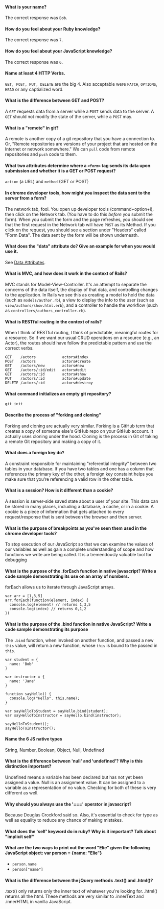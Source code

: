 #### What is your name?

The correct response was `Bob`.

#### How do you feel about your Ruby knowledge?

The correct response was `7`.

#### How do you feel about your JavaScript knowledge?

The correct response was `6`.

#### Name at least 4 HTTP Verbs.

`GET, POST, PUT, DELETE` are the big 4. Also acceptable were `PATCH`,
`OPTIONS`, `HEAD` or any captialized word.

#### What is the difference between GET and POST?

A `GET` requests data from a server while a `POST` sends data to the
server. A `GET` should not modify the state of the server, while a
`POST` may.

#### What is a "remote" in git?

A remote is another copy of a git repository that you have a
connection to. Or, "Remote repositories are versions of your project
that are hosted on the Internet or network somewhere." We can `pull`
code from remote repositories and `push` code to them.

#### What two attributes determine where a `<form>` tag sends its data upon submission and whether it is a GET or POST request?

`action` (a URL) and `method` (GET or POST)

#### In chrome developer tools, how might you inspect the data sent to the server from a form?

The network tab, fool. You open up developer tools (command+option+i),
then click on the Network tab. (You have to do this *before* you
submit the form). When you submit the form and the page refreshes, you
should see that the first request in the Network tab will have `POST`
as its Method. If you click on the request, you should see a section
under "Headers" called "Form Data". The data sent by the form will be
shown underneath.

#### What does the "data" attribute do? Give an example for when you would use it.

See [Data Attributes](https://developer.mozilla.org/en-US/docs/Web/Guide/HTML/Using_data_attributes).

#### What is MVC, and how does it work in the context of Rails?

MVC stands for Model-View-Controller. It's an attempt to separate the
concerns of the data itself, the display of that data, and controlling
changes to the application. In Rails we see this as creating a model
to hold the data (such as `models/author.rb`), a view to display the
info to the user (such as `view/authors/show.html.erb`), and a
controller to handle the workflow (such as
`controllers/authors_controller.rb`).


#### What is RESTful routing in the context of rails?

When I think of RESTful routing, I think of predictable, meaningful
routes for a resource. So if we want our usual CRUD operations on a
resource (e.g., an Actor), the routes should have follow the
predictable pattern and use the correct verbs.

    GET    /actors            actors#index
    POST   /actors            actors#create
    GET    /actors/new        actors#new
    GET    /actors/:id/edit   actors#edit
    GET    /actors/:id        actors#show
    PUT    /actors/:id        actors#update
    DELETE /actors/:id        actors#destroy

#### What command initializes an empty git repository?

`git init`

#### Describe the process of "forking and cloning"

Forking and cloning are actually very similar. Forking is a GitHub
term that creates a copy of someone else's GitHub repo on your GitHub
account. It actually uses cloning under the hood. Cloning is the
process in Git of taking a remote Git repository and making a copy of
it.

#### What does a foreign key do?

A constraint responsible for maintaining "referential integrity"
between two tables in your database. If you have two tables and one
has a column that references the primary key of the other, a foreign
key constaint helps you make sure that you're referencing a valid row
in the other table.


#### What is a session? How is it different than a cookie?

A session is server-side saved state about a user of your site. This
data can be stored in many places, including a database, a cache, or
in a cookie. A cookie is a piece of information that gets attached to
every request/response that is sent between the browser and then
server.

#### What is the purpose of breakpoints as you've seen them used in the chrome developer tools?

To stop execution of our JavaScript so that we can examine the values of our variables as well as gain a complete understanding of scope and how functions we write are being called. It is a tremendously valuable tool for debugging 

#### What is the purpose of the .forEach function in native javascript? Write a code sample demonstrating its use on an array of numbers.

forEach allows us to iterate through  JavaScript arrays. 

```
var arr = [1,3,5]
arr.forEach(function(element, index) {
  console.log(element) // returns 1,3,5
  console.log(index) // returns 0,1,2
})
```

#### What is the purpose of the .bind function in native JavaScript? Write a code sample demonstrating its purpose

The `.bind` function, when invoked on another function, and passed a new `this` value, will return a new function, whose `this` is bound to the passed in `this`.

```
var student = {
  name: 'Bob'
}

var instructor = {
  name: 'Jane'
}

function sayHello() {
  console.log("Hello", this.name);
}

var sayHelloToStudent = sayHello.bind(student);
var sayHelloToInstructor = sayHello.bind(instructor);

sayHelloToStudent();
sayHelloToInstructor();
```

#### Name the 6 JS native types

String, Number, Boolean, Object, Null, Undefined

#### What is the difference between 'null' and 'undefined'? Why is this distinction important?

Undefined means a variable has been declared but has not yet been assigned a value. Null is an assignment value. It can be assigned to a variable as a representation of no value. Checking for both of these is very different as well. 

#### Why should you always use the '===' operator in javascript?

Because Douglas Crockford said so. Also, it's essential to check for type as well as equality to reduce any chance of making mistakes. 

#### What does the 'self' keyword do in ruby? Why is it important? Talk about "implicit self" 

#### What are the two ways to print out the word "Elie" given the following JavaScript object: var person =  {name: "Elie"}

* `person.name`
* `person["name"]`

#### What is the difference between the jQuery methods .text() and .html()?

.text() only returns only the inner text of whatever you're looking for. .html() returns all the html. These methods are very similar to .innerText and .innerHTML in vanilla JavaScript.
